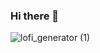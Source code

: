 ### Hi there 👋

<!--
**chanyangpraise/chanyangpraise** is a ✨ _special_ ✨ repository because its `README.md` (this file) appears on your GitHub profile.

Here are some ideas to get you started:

- 🔭 I’m currently working on my portfolio
- 🌱 I’m currently learning reactjs
- 👯 I’m looking to collaborate on any frontend web project
- 🤔 I’m looking for help with reactjs and javascript
- 💬 Ask me about anything  
- 📫 How to reach me: cychoi710@icloud.com
- 😄 Pronouns: he/him
- ⚡ Fun fact: I broke my right humerus arm wrestling
-->
![lofi_generator (1)](https://user-images.githubusercontent.com/103631638/210513557-da883be3-8c48-4d87-a352-7633e4619372.png)

